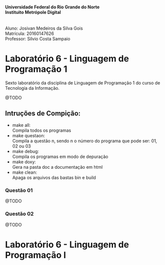 #### Universidade Federal do Rio Grande do Norte <br> Instituito Metrópole Digital
<br>Aluno: Josivan Medeiros da Silva Gois
<br>Matrícula: 20160147626
<br>Professor: Silvio Costa Sampaio

# Laboratório 6 - Linguagem de Programação 1
Sexto laboratório da disciplina de Linguagem de Programação 1 do curso de Tecnologia da Informação. 

@TODO

## Intruções de Compição:
- make all:<br>
Compila todos os programas
- make questaon:<br>
Compila a questão n, sendo n o número do programa que pode ser: 01, 02 ou 03
- make debug:<BR>
Compila os programas em modo de depuração
- make doxy:<BR>
Gera na pasta doc a documentação em html
- make clean:<BR>
Apaga os arquivos das bastas bin e build

### Questão 01

@TODO

### Questão 02

@TODO
# Laboratório 6 - Linguagem de Programação I
